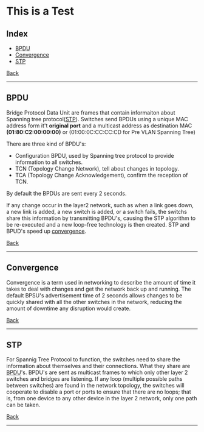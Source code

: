 # This is a Test

## <a id="index"></a>Index

* [BPDU]( #bpdu )
* [Convergence]( #convergence )
* [STP]( #stp )

[Back]( #index )

---

## <a id="bpdu"></a>BPDU
[BPDU]: #bpdu

Bridge Protocol Data Unit are frames that contain informaiton about Spanning
tree protocol([STP]). Switches send BPDUs using a unique MAC address form it't
__original port__ and a multicast address as destination MAC __(01:80:C2:00:00:00)__ or
(01:00:0C:CC:CC:CD for Pre VLAN Spanning Tree)

There are three kind of BPDU's:
* Configuration BPDU, used by Spanning tree protocol to provide information to
  all switches.
* TCN (Topology Change Network), tell about changes in topology.
* TCA (Topology Change Acknowledgement), confirm the reception of TCN.

By default the BPDUs are sent every 2 seconds.

If any change occur in the layer2 network, such as when a link goes down, a new
link is added, a new switch is added, or a switch fails, the switchs share this
information by transmitting BPDU's, causing the STP algorithm to be re-executed
and a new loop-free technology is then created. STP and BPUD's speed up
[convergence].

[Back]( #index )

---


## <a id="convergence"></a>Convergence
[Convergence]: #convergence

Convergence is a term used in networking to describe the amount of time it takes
to deal with changes and get the network back up and running. The default BPSU's
advertisement time of 2 seconds allows changes to be quickly shared with all the
other switches in the network, reducing the amount of downtime any disruption
would create.

[Back]( #index )

---


## <a id="stp"></a>STP
[STP]: #stp

For Spannig Tree Protocol to function, the switches need to share the
information about themselves and their connections. What they share are
[BPDU]'s. BPDU's are sent as multicast frames to which only other layer 2
switches and bridges are listening. If any loop (multiple possible paths between
switches) are found in the network topology, the switches will cooperate to
disable a port or ports to ensure that there are no loops; that is, from one
device to any other device in the layer 2 network, only one path can be taken.

[Back]( #index )

---


